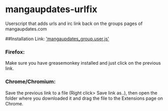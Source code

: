 mangaupdates-urlfix
===================

Userscript that adds urls and irc link back on the groups pages of mangaupdates.com

##Installation
Link: ['mangaupdates_group.user.js'](https://github.com/loadletter/mangaupdates-urlfix/raw/master/mangaupdates_group.user.js)


### Firefox:

Make sure you have greasemonkey installed and just click on the previous link.

### Chrome/Chromium:

Save the previous link to a file (Right click> Save link as..), then open the folder where you downloaded it and drag the file to the Extensions page on Chrome.
